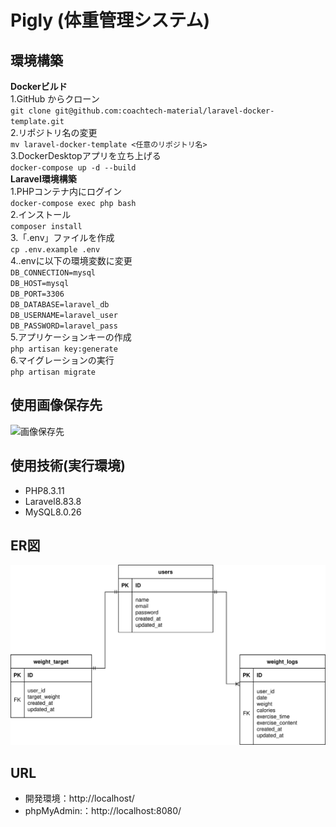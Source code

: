 # Pigly (体重管理システム)  
  
## 環境構築  
  
**Dockerビルド**  
    1.GitHub からクローン  
       `git clone git@github.com:coachtech-material/laravel-docker-template.git`    
    2.リポジトリ名の変更  
       `mv laravel-docker-template <任意のリポジトリ名>`   
    3.DockerDesktopアプリを立ち上げる  
       `docker-compose up -d --build`  
       **Laravel環境構築**  
    1.PHPコンテナ内にログイン  
       `docker-compose exec php bash`  
    2.インストール  
       `composer install`  
    3.「.env」ファイルを作成  
       `cp .env.example .env`  
    4..envに以下の環境変数に変更  
      `DB_CONNECTION=mysql`  
      `DB_HOST=mysql`  
      `DB_PORT=3306`  
      `DB_DATABASE=laravel_db`    
      `DB_USERNAME=laravel_user`    
      `DB_PASSWORD=laravel_pass`      
    5.アプリケーションキーの作成  
      `php artisan key:generate`  
    6.マイグレーションの実行  
      `php artisan migrate`  
      
## 使用画像保存先    
![画像保存先](public/images)   
  
## 使用技術(実行環境)  
- PHP8.3.11  
- Laravel8.83.8  
- MySQL8.0.26  
  
## ER図  
![ER図](src/public/images/weight.svg)  

## URL  
- 開発環境：http://localhost/  
- phpMyAdmin:：http://localhost:8080/  

